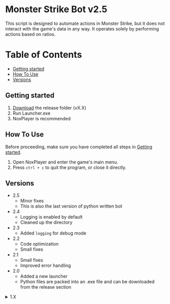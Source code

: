 # Monster Strike Bot v2.5

This script is designed to automate actions in Monster Strike, but it does not interact with the game's data in any way. It operates solely by performing actions based on ratios.

# Table of Contents
  - [Getting started](#getting-started)
  - [How To Use](#how-to-use)
  - [Versions](#versions)

## Getting started

1. [Download](https://github.com/WanDur/Monster-Strike-Bot/releases/) the release folder (vX.X)
2. Run Launcher.exe
3. NoxPlayer is recommended
## How To Use

Before proceeding, make sure you have completed all steps in [Getting started](#getting-started).  
1. Open NoxPlayer and enter the game's main menu.
2. Press `ctrl + c` to quit the program, or close it directly.

## Versions
- 2.5
  - Minor fixes
  - This is also the last version of python written bot
- 2.4
  - Logging is enabled by default
  - Cleaned up the directory
- 2.3
  - Added `logging` for debug mode
- 2.2
  - Code optimization
  - Small fixes
- 2.1
  - Small fixes
  - Improved error handling
- 2.0
  - Added a new launcher
  - Python files are packed into an .exe file and can be downloaded from the release section  
  
<details><summary>1.X</summary>

- 1.9
  - 1.9.2
    - Small fixes
  - 1.9.1
    - Small fixes
    - Added another click when returning to the menu
  - 1.9.0
    - Automatically uses advanced shortcuts
- 1.8
  - Added a new launch mode and modified the launcher
- 1.7
  - Automatically checks for updates (new libraries required)
- 1.6
  - Shows total time spent
  - Faster shooting
- 1.5
  - Created a function to run the remaining code once the lag is finished
  - Added card.png for the new function
- 1.4
  - Updated for ver. 25.0
  - Uses advanced shortcuts
- 1.3
  - Added more shooting angles
  - All shoots start from the middle
  - Records time
  - Automatically detects window size and position (WindowSizeChecker.exe removed)
  - Faster shooting
- 1.2
  -  shoot faster
- 1.1
  - Added a long press feature to return to the last battle
  - Added support for two more resolutions
- 1.0
  - Initial release
</details>
